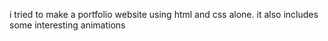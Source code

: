 i tried to make a portfolio website using html and css alone. it also includes some interesting animations
